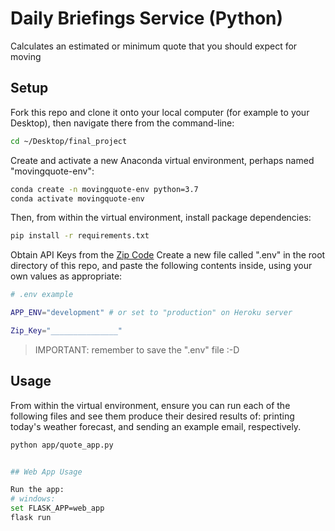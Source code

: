 # Daily Briefings Service (Python)

Calculates an estimated or minimum quote that you should expect for moving

## Setup

Fork this repo and clone it onto your local computer (for example to your Desktop), then navigate there from the command-line:

```sh
cd ~/Desktop/final_project
```

Create and activate a new Anaconda virtual environment, perhaps named "movingquote-env":

```sh
conda create -n movingquote-env python=3.7
conda activate movingquote-env
```

Then, from within the virtual environment, install package dependencies:

```sh
pip install -r requirements.txt
```

Obtain API Keys from the [Zip Code](hhttps://www.zipcodeapi.com/)
 Create a new file called ".env" in the root directory of this repo, and paste the following contents inside, using your own values as appropriate:

```sh
# .env example

APP_ENV="development" # or set to "production" on Heroku server

Zip_Key="_______________"
```

> IMPORTANT: remember to save the ".env" file :-D

## Usage

From within the virtual environment, ensure you can run each of the following files and see them produce their desired results of: printing today's weather forecast, and sending an example email, respectively.

```sh
python app/quote_app.py


## Web App Usage

Run the app:
# windows:
set FLASK_APP=web_app
flask run